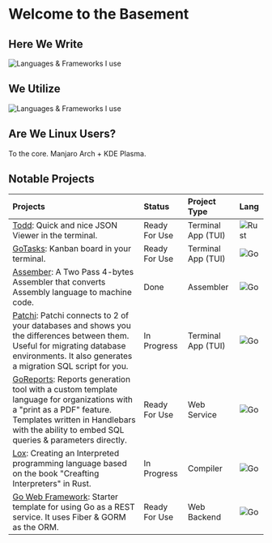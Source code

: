 # Welcome to the Basement

## Here We Write

![Languages & Frameworks I use](https://skillicons.dev/icons?i=rust,go,js,ts)

## We Utilize

![Languages & Frameworks I use](https://skillicons.dev/icons?i=nodejs,react,next,tailwind,mui,prisma,graphql,docker,aws,linux,git,mysql,postgres)

## Are We Linux Users?
To the core. Manjaro Arch + KDE Plasma.

## Notable Projects

|Projects| Status         | Project Type       |Lang|
|:---|:---------------|:-------------------|:---|
[Todd](https://github.com/okira-e/todd): Quick and nice JSON Viewer in the terminal.|Ready For Use| Terminal App (TUI) |![Rust](https://skillicons.dev/icons?i=rust)|
[GoTasks](https://github.com/okira-e/gotasks): Kanban board in your terminal.|Ready For Use| Terminal App (TUI) |![Go](https://skillicons.dev/icons?i=go)|
[Assember](https://github.com/okira-e/two-pass-sicxe-assembler): A Two Pass 4-bytes Assembler that converts Assembly language to machine code.| Done           | Assembler          |![Go](https://skillicons.dev/icons?i=go)|
[Patchi](https://github.com/okira-e/patchi): Patchi connects to 2 of your databases and shows you the differences between them. Useful for migrating database environments. It also generates a migration SQL script for you.| In Progress    | Terminal App (TUI) |![Go](https://skillicons.dev/icons?i=go)|
|[GoReports](https://github.com/okira-e/goreports): Reports generation tool with a custom template language for organizations with a "print as a PDF" feature. Templates written in Handlebars with the ability to embed SQL queries & parameters directly.| Ready For Use  | Web Service        |![Go](https://skillicons.dev/icons?i=go)|
[Lox](https://github.com/okira-e/lox-rs): Creating an Interpreted programming language based on the book "Creafting Interpreters" in Rust.| In Progress    | Compiler           |![Go](https://skillicons.dev/icons?i=rust)|
[Go Web Framework](https://github.com/okira-e/go-as-your-backend): Starter template for using Go as a REST service. It uses Fiber & GORM as the ORM.| Ready For Use| Web Backend        |![Go](https://skillicons.dev/icons?i=go)|
